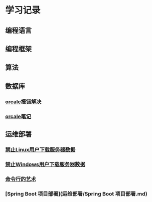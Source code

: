 # 学习记录
## 编程语言
## 编程框架
## 算法
## 数据库
### [orcale报错解决](数据库/orcale报错解决.md)
### [orcale笔记](数据库/orcale笔记.md)
## 运维部署
### [禁止Linux用户下载服务器数据](运维部署/禁止Linux用户下载服务器数据.md)
### [禁止Windows用户下载服务器数据](运维部署/禁止Windows用户下载服务器数据.md)
### [命令行的艺术](运维部署/命令行的艺术.md)
### [Spring Boot 项目部署](运维部署/Spring Boot 项目部署.md)
